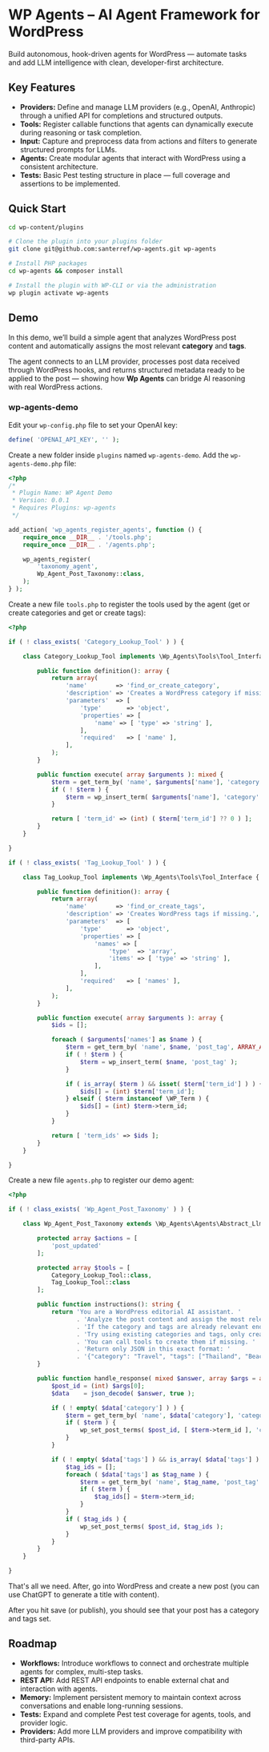 # WP Agents – AI Agent Framework for WordPress

Build autonomous, hook-driven agents for WordPress — automate tasks and add LLM intelligence with clean, developer-first architecture.

## Key Features

- **Providers:** Define and manage LLM providers (e.g., OpenAI, Anthropic) through a unified API for completions and structured outputs.
- **Tools:** Register callable functions that agents can dynamically execute during reasoning or task completion.
- **Input:** Capture and preprocess data from actions and filters to generate structured prompts for LLMs.
- **Agents:** Create modular agents that interact with WordPress using a consistent architecture.
- **Tests:** Basic Pest testing structure in place — full coverage and assertions to be implemented.

## Quick Start
```bash
cd wp-content/plugins

# Clone the plugin into your plugins folder
git clone git@github.com:santerref/wp-agents.git wp-agents

# Install PHP packages
cd wp-agents && composer install

# Install the plugin with WP-CLI or via the administration
wp plugin activate wp-agents
```

## Demo

In this demo, we’ll build a simple agent that analyzes WordPress post content and automatically assigns the most relevant **category** and **tags**.  

The agent connects to an LLM provider, processes post data received through WordPress hooks, and returns structured metadata ready to be applied to the post — showing how **Wp Agents** can bridge AI reasoning with real WordPress actions.

### wp-agents-demo

Edit your `wp-config.php` file to set your OpenAI key:

```php
define( 'OPENAI_API_KEY', '' );
```

Create a new folder inside `plugins` named `wp-agents-demo`. Add the `wp-agents-demo.php` file:

```php
<?php
/*
 * Plugin Name: WP Agent Demo
 * Version: 0.0.1
 * Requires Plugins: wp-agents
 */

add_action( 'wp_agents_register_agents', function () {
	require_once __DIR__ . '/tools.php';
	require_once __DIR__ . '/agents.php';

	wp_agents_register(
		'taxonomy_agent',
		Wp_Agent_Post_Taxonomy::class,
	);
} );

```

Create a new file `tools.php` to register the tools used by the agent (get or create categories and get or create tags):

```php
<?php

if ( ! class_exists( 'Category_Lookup_Tool' ) ) {

	class Category_Lookup_Tool implements \Wp_Agents\Tools\Tool_Interface {

		public function definition(): array {
			return array(
				'name'        => 'find_or_create_category',
				'description' => 'Creates a WordPress category if missing.',
				'parameters'  => [
					'type'       => 'object',
					'properties' => [
						'name' => [ 'type' => 'string' ],
					],
					'required'   => [ 'name' ],
				],
			);
		}

		public function execute( array $arguments ): mixed {
			$term = get_term_by( 'name', $arguments['name'], 'category', ARRAY_A );
			if ( ! $term ) {
				$term = wp_insert_term( $arguments['name'], 'category' );
			}

			return [ 'term_id' => (int) ( $term['term_id'] ?? 0 ) ];
		}
	}

}

if ( ! class_exists( 'Tag_Lookup_Tool' ) ) {

	class Tag_Lookup_Tool implements \Wp_Agents\Tools\Tool_Interface {

		public function definition(): array {
			return array(
				'name'        => 'find_or_create_tags',
				'description' => 'Creates WordPress tags if missing.',
				'parameters'  => [
					'type'       => 'object',
					'properties' => [
						'names' => [
							'type'  => 'array',
							'items' => [ 'type' => 'string' ],
						],
					],
					'required'   => [ 'names' ],
				],
			);
		}

		public function execute( array $arguments ): array {
			$ids = [];

			foreach ( $arguments['names'] as $name ) {
				$term = get_term_by( 'name', $name, 'post_tag', ARRAY_A );
				if ( ! $term ) {
					$term = wp_insert_term( $name, 'post_tag' );
				}

				if ( is_array( $term ) && isset( $term['term_id'] ) ) {
					$ids[] = (int) $term['term_id'];
				} elseif ( $term instanceof \WP_Term ) {
					$ids[] = (int) $term->term_id;
				}
			}

			return [ 'term_ids' => $ids ];
		}
	}

}
```

Create a new file `agents.php` to register our demo agent:

```php
<?php

if ( ! class_exists( 'Wp_Agent_Post_Taxonomy' ) ) {

	class Wp_Agent_Post_Taxonomy extends \Wp_Agents\Agents\Abstract_Llm_Agent {

		protected array $actions = [
			'post_updated'
		];

		protected array $tools = [
			Category_Lookup_Tool::class,
			Tag_Lookup_Tool::class
		];

		public function instructions(): string {
			return 'You are a WordPress editorial AI assistant. '
			       . 'Analyze the post content and assign the most relevant category and tags. '
			       . 'If the category and tags are already relevant enough, do not add extra. '
			       . 'Try using existing categories and tags, only create new if needed.'
			       . 'You can call tools to create them if missing. '
			       . 'Return only JSON in this exact format: '
			       . '{"category": "Travel", "tags": ["Thailand", "Beaches", "Vacation"]}.';
		}

		public function handle_response( mixed $answer, array $args = array() ): void {
			$post_id = (int) $args[0];
			$data    = json_decode( $answer, true );

			if ( ! empty( $data['category'] ) ) {
				$term = get_term_by( 'name', $data['category'], 'category' );
				if ( $term ) {
					wp_set_post_terms( $post_id, [ $term->term_id ], 'category' );
				}
			}

			if ( ! empty( $data['tags'] ) && is_array( $data['tags'] ) ) {
				$tag_ids = [];
				foreach ( $data['tags'] as $tag_name ) {
					$term = get_term_by( 'name', $tag_name, 'post_tag' );
					if ( $term ) {
						$tag_ids[] = $term->term_id;
					}
				}
				if ( $tag_ids ) {
					wp_set_post_terms( $post_id, $tag_ids );
				}
			}
		}
	}

}
```

That's all we need. After, go into WordPress and create a new post (you can use ChatGPT to generate a title with content).

After you hit save (or publish), you should see that your post has a category and tags set.

## Roadmap

- **Workflows:** Introduce workflows to connect and orchestrate multiple agents for complex, multi-step tasks.
- **REST API:** Add REST API endpoints to enable external chat and interaction with agents.
- **Memory:** Implement persistent memory to maintain context across conversations and enable long-running sessions.
- **Tests:** Expand and complete Pest test coverage for agents, tools, and provider logic.
- **Providers:** Add more LLM providers and improve compatibility with third-party APIs.
